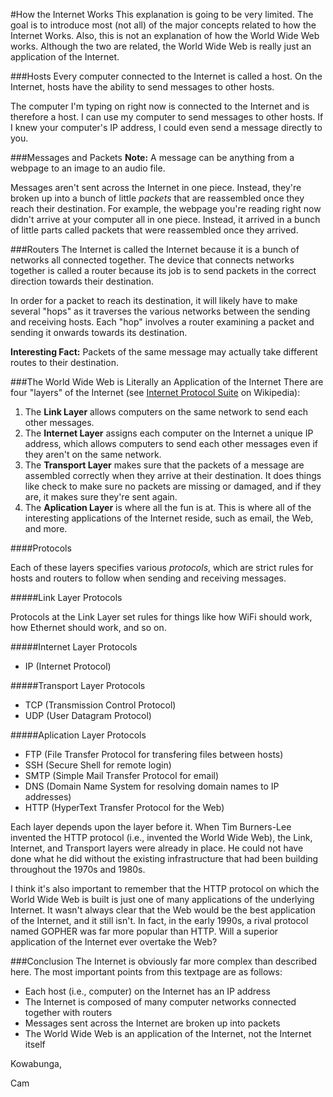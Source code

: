 #How the Internet Works
This explanation is going to be very limited. The goal is to introduce most (not all) of the major concepts related to how the Internet Works. Also, this is not an explanation of how the World Wide Web works. Although the two are related, the World Wide Web is really just an application of the Internet.

###Hosts
Every computer connected to the Internet is called a host. On the Internet, hosts have the ability to send messages to other hosts.

The computer I'm typing on right now is connected to the Internet and is therefore a host. I can use my computer to send messages to other hosts. If I knew your computer's IP address, I could even send a message directly to you.

###Messages and Packets
**Note:** A message can be anything from a webpage to an image to an audio file.

Messages aren't sent across the Internet in one piece. Instead, they're broken up into a bunch of little *packets* that are reassembled once they reach their destination. For example, the webpage you're reading right now didn't arrive at your computer all in one piece. Instead, it arrived in a bunch of little parts called packets that were reassembled once they arrived.

###Routers
The Internet is called the Internet because it is a bunch of networks all connected together. The device that connects networks together is called a router because its job is to send packets in the correct direction towards their destination.

In order for a packet to reach its destination, it will likely have to make several "hops" as it traverses the various networks between the sending and receiving hosts. Each "hop" involves a router examining a packet and sending it onwards towards its destination.

**Interesting Fact:** Packets of the same message may actually take different routes to their destination.

###The World Wide Web is Literally an Application of the Internet
There are four "layers" of the Internet (see [Internet Protocol Suite](http://en.wikipedia.org/wiki/Internet_protocol_suite) on Wikipedia):
 
1. The **Link Layer** allows computers on the same network to send each other messages.
2. The **Internet Layer** assigns each computer on the Internet a unique IP address, which allows computers to send each other messages even if they aren't on the same network.
3. The **Transport Layer** makes sure that the packets of a message are assembled correctly when they arrive at their destination. It does things like check to make sure no packets are missing or damaged, and if they are, it makes sure they're sent again.
4. The **Aplication Layer** is where all the fun is at. This is where all of the interesting applications of the Internet reside, such as email, the Web, and more.

####Protocols

Each of these layers specifies various *protocols*, which are strict rules for hosts and routers to follow when sending and receiving messages.

#####Link Layer Protocols

Protocols at the Link Layer set rules for things like how WiFi should work, how Ethernet should work, and so on.

#####Internet Layer Protocols

* IP (Internet Protocol)

#####Transport Layer Protocols

* TCP (Transmission Control Protocol)
* UDP (User Datagram Protocol)

#####Aplication Layer Protocols

* FTP (File Transfer Protocol for transfering files between hosts)
* SSH (Secure Shell for remote login)
* SMTP (Simple Mail Transfer Protocol for email)
* DNS (Domain Name System for resolving domain names to IP addresses)
* HTTP (HyperText Transfer Protocol for the Web)

Each layer depends upon the layer before it. When Tim Burners-Lee invented the HTTP protocol (i.e., invented the World Wide Web), the Link, Internet, and Transport layers were already in place. He could not have done what he did without the existing infrastructure that had been building throughout the 1970s and 1980s.

I think it's also important to remember that the HTTP protocol on which the World Wide Web is built is just one of many applications of the underlying Internet. It wasn't always clear that the Web would be the best application of the Internet, and it still isn't. In fact, in the early 1990s, a rival protocol named GOPHER was far more popular than HTTP. Will a superior application of the Internet ever overtake the Web?

###Conclusion
The Internet is obviously far more complex than described here. The most important points from this textpage are as follows:

* Each host (i.e., computer) on the Internet has an IP address
* The Internet is composed of many computer networks connected together with routers
* Messages sent across the Internet are broken up into packets
* The World Wide Web is an application of the Internet, not the Internet itself

Kowabunga,

Cam
